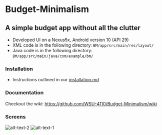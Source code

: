 # Budget-Minimalism
## A simple budget app without all the clutter
 - Developed UI on a Nexus5x, Android version 10 (API 29)
 - XML code is in the following directory:
 ```BM/app/src/main/res/layout/```
 - Java code is in the following directory:
 ```BM/app/src/main/java/com/example/bm/```

### Installation
 - Instructions outlined in our [installation.md](https://github.com/WSU-4110/Budget-Minimalism/blob/master/installation.md)

### Documentation
Checkout the wiki: https://github.com/WSU-4110/Budget-Minimalism/wiki

### Screens
![alt-text-2](https://github.com/WSU-4110/Budget-Minimalism/blob/master/screenshots/mainMenu.PNG "MainMenu  ")
![alt-text-1](https://github.com/WSU-4110/Budget-Minimalism/blob/master/screenshots/incomeInput.png "IncomeInput")
